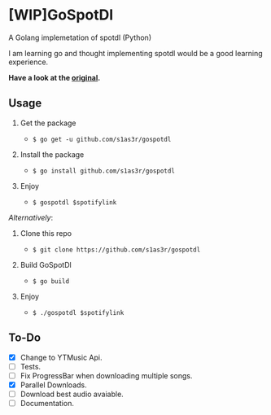 # [WIP]GoSpotDl
A Golang implemetation of spotdl (Python) 

I am learning go and thought implementing spotdl would be a good learning experience.

**Have a look at the [original](https://github.com/spotdl/spotify-downloader).**

## Usage
1. Get the package
    - `$ go get -u github.com/s1as3r/gospotdl`

2. Install the package
    - `$ go install github.com/s1as3r/gospotdl`

3. Enjoy  
    - `$ gospotdl $spotifylink` 

*Alternatively*:

1. Clone this repo
    - `$ git clone https://github.com/s1as3r/gospotdl`

2. Build GoSpotDl
    - `$ go build`

3. Enjoy
    - `$ ./gospotdl $spotifylink`

## To-Do
- [x] Change to YTMusic Api.
- [ ] Tests.
- [ ] Fix ProgressBar when downloading multiple songs.
- [x] Parallel Downloads.
- [ ] Download best audio avaiable.
- [ ] Documentation.
